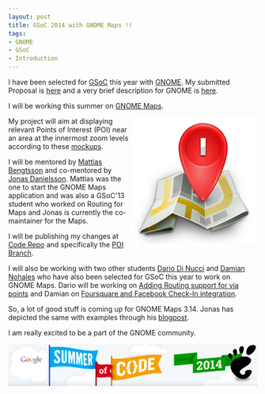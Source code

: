 ```yaml
---
layout: post
title: GSoC 2014 with GNOME Maps !!
tags:
- GNOME
- GSoC
- Introduction
---
```


I have been selected for [GSoC](http://www.google-melange.com/gsoc/projects/list/google/gsoc2014) this year with [GNOME](https://gnome.org "GNOME").
My submitted Proposal is [here](http://www.google-melange.com/gsoc/project/details/google/gsoc2014/rocker_raj/5657382461898752) and a very brief description for GNOME is [here](https://wiki.gnome.org/Outreach/SummerOfCode/2014/Projects/RishiRajSinghJhelumi_MapsPointsOfInterests).   

I will be working this summer on [GNOME Maps](https://wiki.gnome.org/Apps/Maps‎ "GNOME Maps").

<img src="/public/img/maps.png" title="Maps" style="float:right;"/>

My project will aim at displaying relevant Points of Interest (POI) near an area at the innermost zoom levels according to these [mockups](https://wiki.gnome.org/action/edit/Design/Apps/Maps).

I will be mentored by [Mattias Bengtsson](https://plus.google.com/+MattiasBengtsson) and co-mentored by [Jonas Danielsson](https://plus.google.com/103582536569221580484).
Mattias was the one to start the GNOME Maps application and was also a GSoC'13 student who worked on Routing for Maps and Jonas is currently the co-maintainer for the Maps.

I will be publishing my changes at [Code Repo](https://github.com/rishirajsinghjhelumi/GNOME-Maps) and specifically the [POI Branch](https://github.com/rishirajsinghjhelumi/GNOME-Maps/tree/wip/poi).

I will also be working with two other students [Dario Di Nucci](https://plus.google.com/+DarioDiNucci) and [Damian Nohales](https://plus.google.com/+Dami%C3%A1nNohales) who have also been selected for GSoC this year to work on GNOME Maps.
Dario will be working on [Adding Routing support for via points](https://wiki.gnome.org/Outreach/SummerOfCode/2014/Projects/DarioDiNucci_MapsViaPoints) and Damian on [Foursquare and Facebook Check-In integration](https://wiki.gnome.org/Outreach/SummerOfCode/2014/Projects/DamianNohales_MapsFoursquareFacebook).

So, a lot of good stuff is coming up for GNOME Maps 3.14.
Jonas has depicted the same with examples through his [blogpost](http://jonasdn.blogspot.in/2014/04/whats-coming-in-maps-314-and-beyond.html).

I am really excited to be a part of the GNOME community.

<img src="/public/img/gsoc_2014_gnome.png" title="GNOME GSoC 2014" style="width:730px;"/>